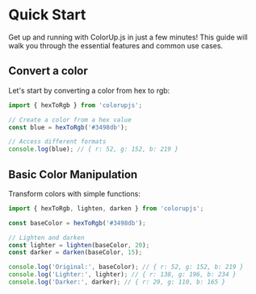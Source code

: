 # Quick Start

Get up and running with ColorUp.js in just a few minutes! This guide will walk you through the essential features and common use cases.

## Convert a color

Let's start by converting a color from hex to rgb:

```javascript
import { hexToRgb } from 'colorupjs';

// Create a color from a hex value
const blue = hexToRgb('#3498db');

// Access different formats
console.log(blue); // { r: 52, g: 152, b: 219 }
```

## Basic Color Manipulation

Transform colors with simple functions:

```javascript
import { hexToRgb, lighten, darken } from 'colorupjs';

const baseColor = hexToRgb('#3498db');

// Lighten and darken
const lighter = lighten(baseColor, 20);
const darker = darken(baseColor, 15);

console.log('Original:', baseColor); // { r: 52, g: 152, b: 219 }
console.log('Lighter:', lighter); // { r: 138, g: 196, b: 234 }
console.log('Darker:', darker); // { r: 29, g: 110, b: 165 }
```